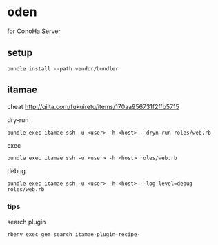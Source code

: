 # oden
for ConoHa Server

## setup

```
bundle install --path vendor/bundler
```

## itamae

cheat http://qiita.com/fukuiretu/items/170aa956731f2ffb5715

dry-run

```
bundle exec itamae ssh -u <user> -h <host> --dryn-run roles/web.rb
```

exec

```
bundle exec itamae ssh -u <user> -h <host> roles/web.rb
```

debug

```
bundle exec itamae ssh -u <user> -h <host> --log-level=debug roles/web.rb
```

### tips

search plugin

```
rbenv exec gem search itamae-plugin-recipe-
```
